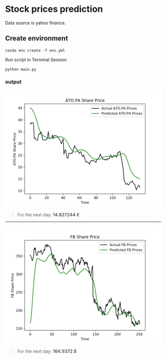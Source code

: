 
# Stock prices prediction

Data source is yahoo finance.

## Create environment

```console
conda env create -f env.yml
```
Run script in Terminal Session

```console
python main.py
```

### output ###
![Prediction for Atos Paris: ATO.PA](prediction_ATO_PA.png)
> For the next day: **14.827244 €**
---
![Prediction for Facebook: FB](prediction_FB.png)
> For the next day: **164.9372 $**